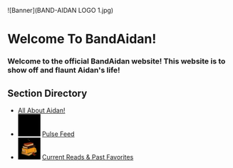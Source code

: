 ![Banner](BAND-AIDAN LOGO 1.jpg)
# Welcome To BandAidan!

### Welcome to the official BandAidan website! This website is to show off and flaunt Aidan's life!

## Section Directory

- [All About Aidan!](whoami.md)
- <img src="pulse.gif" alt="Book Image" width="50"/> [Pulse Feed](blog.md)
- <img src="book.gif" alt="Book Image" width="50"/> [Current Reads & Past Favorites](currentread.md)
